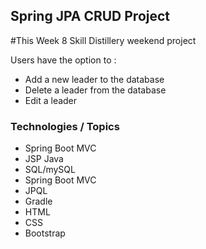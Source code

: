 ## Spring JPA CRUD Project
#This Week 8 Skill Distillery weekend project

Users have the option to :
* Add a new leader to the database
* Delete a leader from the database
* Edit a leader

### Technologies / Topics
* Spring Boot MVC
* JSP Java 
* SQL/mySQL
* Spring Boot MVC
* JPQL
* Gradle 
* HTML
* CSS
* Bootstrap 
